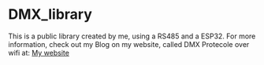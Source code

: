 # DMX_library
This is a public library created by me, using a RS485 and a ESP32.
For more information, check out my Blog on my website, called DMX Protecole over wifi at: [My website](marnix.work)
